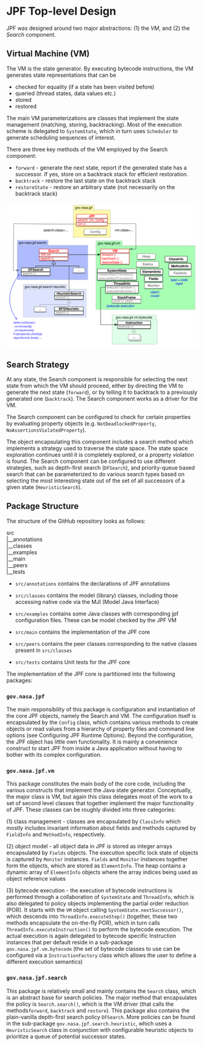 # JPF Top-level Design #

JPF was designed around two major abstractions: (1) the *VM*, and (2) the *Search* component.

## Virtual Machine (VM) ##

The VM is the state generator. By executing bytecode instructions, the VM generates state representations that can be

  * checked for equality (if a state has been visited before)
  * queried (thread states, data values etc.)
  * stored
  * restored

The main VM parameterizations are classes that implement the state management (matching, storing, backtracking). Most of the execution scheme is delegated to `SystemState`, which in turn uses `Scheduler`  to generate scheduling sequences of interest.

There are three key methods of the VM employed by the Search component:

  * `forward` - generate the next state, report if the generated state has a successor. If yes, store on a backtrack stack for efficient restoration.
  * `backtrack` - restore the last state on the backtrack stack
  * `restoreState` - restore an arbitrary state (not necessarily on the backtrack stack)

![Figure: JPF top-level design](https://raw.githubusercontent.com/javapathfinder/jpf-core/refs/heads/master/docs/graphics/jpf-abstractions.svg)
## Search Strategy ##

At any state, the Search component is responsible for selecting the next state from which the VM should proceed, either by directing the VM to generate the next state (`forward`), or by telling it to backtrack to a previously generated one (`backtrack`). The Search component works as a driver for the VM.

The Search component can be configured to check for certain properties by evaluating property objects (e.g. `NotDeadlockedProperty`, `NoAssertionsViolatedProperty`).

The object encapsulating this component includes a search method which implements a strategy used to traverse the state space. The state space exploration continues until it is completely explored, or a property violation is found.
 The Search component can be configured to use different strategies, such as depth-first search (`DFSearch`), and priority-queue based search that can be parameterized to do various search types based on selecting the most interesting state out of the set of all successors of a given state (`HeuristicSearch`).

## Package Structure ##

The structure of the GitHub repository looks as follows:

src\
|__annotations\
|__classes\
|__examples\
|__main\
|__peers\
|__tests

* `src/annotations` contains the declarations of JPF annotations

* `src/classes` contains the model (library) classes, including those accessing native code via the MJI (Model Java Interface)

* `src/examples` contains some Java classes with corresponding jpf configuration files. These can be model checked by the JPF VM

* `src/main` contains the implementation of the JPF core

* `src/peers` contains the peer classes corresponding to the native classes present in `src/classes`

* `src/tests` contains Unit tests for the JPF core

The implementation of the JPF core is partitioned into the following packages:

### `gov.nasa.jpf` ###
The main responsibility of this package is configuration and instantiation of the core JPF objects, namely the Search and VM. The configuration itself is encapsulated by the `Config` class, which contains various methods to create objects or read values from a hierarchy of property files and command line options (see Configuring JPF Runtime Options). Beyond the configuration, the JPF object has little own functionality. It is mainly a convenience construct to start JPF from inside a Java application without having to bother with its complex configuration.

### `gov.nasa.jpf.vm` ###
This package constitutes the main body of the core code, including the various constructs that implement the Java state generator. Conceptually, the major class is VM, but again this class delegates most of the work to a set of second level classes that together implement the major functionality of JPF. These classes can be roughly divided into three categories:

(1) class management - classes are encapsulated by `ClassInfo` which mostly includes invariant information about fields and methods captured by `FieldInfo` and `MethodInfo`, respectively.

(2) object model - all object data in JPF is stored as integer arrays encapsulated by `Fields` objects. The execution specific lock state of objects is captured by `Monitor` instances. `Fields` and `Monitor` instances together form the objects, which are stored as `ElementInfo`. The heap contains a dynamic array of `ElementInfo` objects where the array indices being used as object reference values

(3) bytecode execution - the execution of bytecode instructions is performed through a collaboration of `SystemState` and `ThreadInfo`, which is also delegated to policy objects implementing the partial order reduction (POR). It starts with the `VM` object calling `SystemState.nextSuccessor()`, which descends into `ThreadInfo.executeStep()` (together, these two methods encapsulate the on-the-fly POR), which in turn calls `ThreadInfo.executeInstruction()` to perform the bytecode execution.
The actual execution is again delegated to bytecode specific Instruction instances that per default reside in a sub-package `gov.nasa.jpf.vm.bytecode` (the set of bytecode classes to use can be configured via a `InstructionFactory` class which allows the user to define a different execution semantics)

### `gov.nasa.jpf.search` ### 
This package is relatively small and mainly contains the `Search` class, which is an abstract base for search policies. The major method that encapsulates the policy is `Search.search()`, which is the VM driver (that calls the methods`forward`, `backtrack` and `restore`). This package also contains the plain-vanilla depth-first search policy `DFSearch`.
More policies can be found in the sub-package `gov.nasa.jpf.search.heuristic`, which uses a `HeuristicSearch` class in conjunction with configurable heuristic objects to prioritize a queue of potential successor states.

